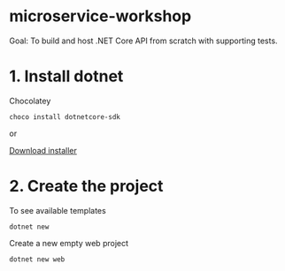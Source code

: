 # microservice-workshop

Goal: To build and host .NET Core API from scratch with supporting tests.

# 1. Install dotnet

Chocolatey
```
choco install dotnetcore-sdk
```

or

[Download installer](https://www.microsoft.com/net/download)

# 2. Create the project

To see available templates
```
dotnet new
```

Create a new empty web project
```
dotnet new web
```